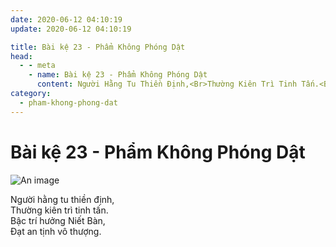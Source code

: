 ```yaml
---
date: 2020-06-12 04:10:19
update: 2020-06-12 04:10:19

title: Bài kệ 23 - Phẩm Không Phóng Dật
head:
  - - meta
    - name: Bài kệ 23 - Phẩm Không Phóng Dật
      content: Người Hằng Tu Thiền Định,<Br>Thường Kiên Trì Tinh Tấn.<Br>Bậc Trí Hưởng Niết Bàn,<Br>Ðạt An Tịnh Vô Thượng.<Br>
category:
  - pham-khong-phong-dat
---
```


# Bài kệ 23 - Phẩm Không Phóng Dật

![An image](/img/pham-khong-phong-dat/pham-khong-phong-dat-023.jpg)

Người hằng tu thiền định,<br>Thường kiên trì tinh tấn.<br>Bậc trí hưởng Niết Bàn,<br>Ðạt an tịnh vô thượng.<br>
